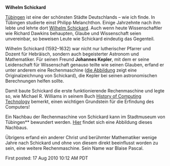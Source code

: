 **Wilhelm Schickard**

[Tübingen](https://de.wikipedia.org/wiki/Tübingen) ist eine der schönsten Städte Deutschlands – wie ich finde. In Tübingen studierte einst Philipp Melanchthon. Einige Jahrzehnte nach ihm lebte und lehrte dort [Wilhelm Schickard](https://de.wikipedia.org/wiki/Wilhelm_Schickard). Auch wenn heute Wissenschaftler wie Richard Dawkins behaupten, Glaube und Wissenschaft seien unvereinbar, so beweisen Leute wie Schickard eindeutig das Gegenteil.

Wilhelm Schickard (1592–1632) war nicht nur lutherischer Pfarrer und Dozent für Hebräisch, sondern auch begeisterter Astronom und Mathematiker. Für seinen Freund **Johannes Kepler**, mit dem er seine Leidenschaft für Wissenschaft genauso teilte wie seinen Glauben, erfand er unter anderem eine Rechenmaschine ([die Abbildung](https://de.wikipedia.org/wiki/Wilhelm_Schickard#/media/Datei:W_Schickard_-_Rechenmaschine_(Skizze_aus_dem_Brief_an_J._Kepler_25.2.1624_HP191).jpg) zeigt eine Originalzeichnung von Schickard), die Kepler bei seinen astronomischen Berechnungen helfen sollte.

Damit baute Schickard die erste funktionierende Rechenmaschine und legte so, wie Michael R. Williams in seinem Buch [History of Computing Technology](https://archive.org/details/historyofcomputi0000will/mode/2up) bemerkt, einen wichtigen Grundstein für die Erfindung des Computers!

Ein Nachbau der Rechenmaschine von Schickard kann im Stadtmuseum von Tübingen** bewundert werden. [Hier](https://de.wikipedia.org/wiki/Wilhelm_Schickard#/media/Datei:Schickardmaschine.jpg) findet sich eine Abbildung dieses Nachbaus.

Übrigens erfand ein anderer Christ und berühmter Mathematiker wenige Jahre nach Schickard und ohne von diesem direkt beeinflusst worden zu sein, eine weitere Rechenmaschine. Sein Name war Blaise Pascal.

First posted: 17 Aug 2010 10:12 AM PDT
